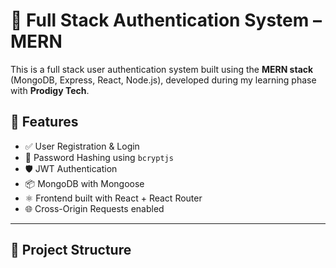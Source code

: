 # 🔐 Full Stack Authentication System – MERN

This is a full stack user authentication system built using the **MERN stack** (MongoDB, Express, React, Node.js), developed during my learning phase with **Prodigy Tech**.

## 🚀 Features

- ✅ User Registration & Login
- 🔐 Password Hashing using `bcryptjs`
- 🛡️ JWT Authentication
- 📦 MongoDB with Mongoose
- ⚛️ Frontend built with React + React Router
- 🌐 Cross-Origin Requests enabled

---

## 📁 Project Structure

